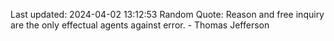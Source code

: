 Last updated: 2024-04-02 13:12:53
Random Quote: Reason and free inquiry are the only effectual agents against error. - Thomas Jefferson